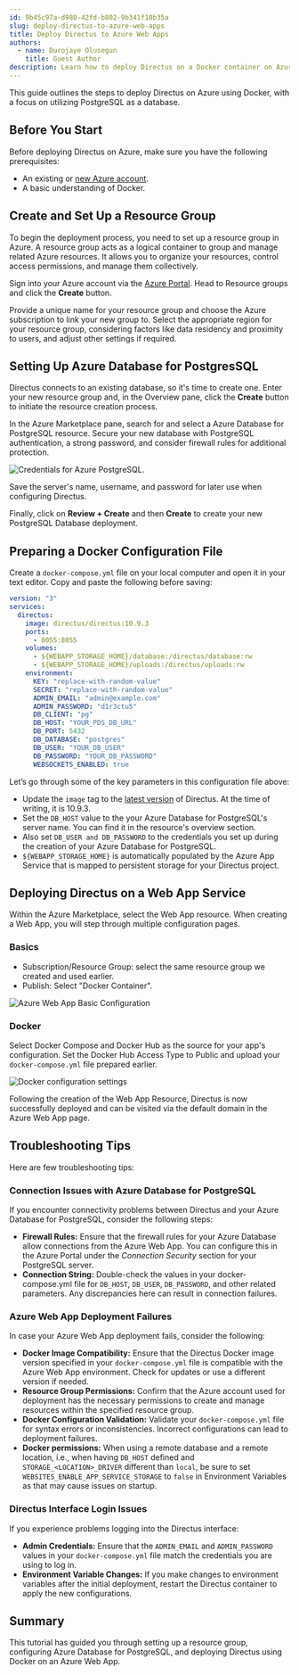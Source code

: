 ```yaml
---
id: 9b45c97a-d980-42fd-b802-9b341f10b35a
slug: deploy-directus-to-azure-web-apps
title: Deploy Directus to Azure Web Apps
authors:
  - name: Durojaye Olusegun
    title: Guest Author
description: Learn how to deploy Directus on a Docker container on Azure.
---
```

This guide outlines the steps to deploy Directus on Azure using Docker, with a focus on utilizing PostgreSQL as a database.

## Before You Start

Before deploying Directus on Azure, make sure you have the following prerequisites:

- An existing or [new Azure account](https://go.microsoft.com).
- A basic understanding of Docker.

## Create and Set Up a Resource Group

To begin the deployment process, you need to set up a resource group in Azure. A resource group acts as a logical container to group and manage related Azure resources. It allows you to organize your resources, control access permissions, and manage them collectively.

Sign into your Azure account via the [Azure Portal](https://portal.azure.com/). Head to Resource groups and click the **Create** button.

Provide a unique name for your resource group and choose the Azure subscription to link your new group to. Select the appropriate region for your resource group, considering factors like data residency and proximity to users, and adjust other settings if required.

## Setting Up Azure Database for PostgresSQL

Directus connects to an existing database, so it's time to create one. Enter your new resource group and, in the Overview pane, click the **Create** button to initiate the resource creation process.

In the Azure Marketplace pane, search for and select a Azure Database for PostgreSQL resource. Secure your new database with PostgreSQL authentication, a strong password, and consider firewall rules for additional protection.

![Credentials for Azure PostgreSQL.](https://product-team.directus.app/assets/462fae47-6e45-4d5f-8a59-b70003b566b6.webp)

Save the server's name, username, and password for later use when configuring Directus.

Finally, click on **Review + Create** and then **Create** to create your new PostgreSQL Database deployment.

## Preparing a Docker Configuration File

Create a `docker-compose.yml` file on your local computer and open it in your text editor. Copy and paste the following before saving:

```yml
version: "3"
services:
  directus:
    image: directus/directus:10.9.3
    ports:
      - 8055:8055
    volumes:
      - ${WEBAPP_STORAGE_HOME}/database:/directus/database:rw
      - ${WEBAPP_STORAGE_HOME}/uploads:/directus/uploads:rw
    environment:
      KEY: "replace-with-random-value"
      SECRET: "replace-with-random-value"
      ADMIN_EMAIL: "admin@example.com"
      ADMIN_PASSWORD: "d1r3ctu5"
      DB_CLIENT: "pg"
      DB_HOST: "YOUR_PDS_DB_URL"
      DB_PORT: 5432
      DB_DATABASE: "postgres"
      DB_USER: "YOUR_DB_USER"
      DB_PASSWORD: "YOUR_DB_PASSWORD"
      WEBSOCKETS_ENABLED: true
```

Let’s go through some of the key parameters in this configuration file above:

- Update the `image` tag to the [latest version](https://github.com/directus/directus/releases) of Directus. At the time of writing, it is 10.9.3.
- Set the `DB_HOST` value to the your Azure Database for PostgreSQL's server name. You can find it in the resource's overview section.
- Also set `DB_USER and DB_PASSWORD` to the credentials you set up during the creation of your Azure Database for PostgreSQL.
- `${WEBAPP_STORAGE_HOME}` is automatically populated by the Azure App Service that is mapped to persistent storage for your Directus project.

## Deploying Directus on a Web App Service

Within the Azure Marketplace, select the Web App resource. When creating a Web App, you will step through multiple configuration pages.

### Basics

- Subscription/Resource Group: select the same resource group we created and used earlier.
- Publish: Select "Docker Container".

![Azure Web App Basic Configuration](https://product-team.directus.app/assets/35c156ce-4a44-408f-a698-7d6fe14c1015.webp)

### Docker

Select Docker Compose and Docker Hub as the source for your app's configuration. Set the Docker Hub Access Type to Public and upload your `docker-compose.yml` file prepared earlier.

![Docker configuration settings](https://product-team.directus.app/assets/100acd23-a234-48b0-8b08-b2dc1cc58ee1.webp)

Following the creation of the Web App Resource, Directus is now successfully deployed and can be visited via the default domain in the Azure Web App page.

## Troubleshooting Tips

Here are few troubleshooting tips:

### Connection Issues with Azure Database for PostgreSQL

If you encounter connectivity problems between Directus and your Azure Database for PostgreSQL, consider the following steps:

- **Firewall Rules:** Ensure that the firewall rules for your Azure Database allow connections from the Azure Web App. You can configure this in the Azure Portal under the *Connection Security* section for your PostgreSQL server.
- **Connection String:** Double-check the values in your docker-compose.yml file for `DB_HOST`, `DB_USER`, `DB_PASSWORD`, and other related parameters. Any discrepancies here can result in connection failures.

### Azure Web App Deployment Failures

In case your Azure Web App deployment fails, consider the following:

- **Docker Image Compatibility:** Ensure that the Directus Docker image version specified in your `docker-compose.yml` file is compatible with the Azure Web App environment. Check for updates or use a different version if needed.
- **Resource Group Permissions:** Confirm that the Azure account used for deployment has the necessary permissions to create and manage resources within the specified resource group.
- **Docker Configuration Validation:** Validate your `docker-compose.yml` file for syntax errors or inconsistencies. Incorrect configurations can lead to deployment failures.
- **Docker permissions:** When using a remote database and a remote location, i.e., when having `DB_HOST` defined and `STORAGE_<LOCATION>_DRIVER` different than `local`, be sure to set `WEBSITES_ENABLE_APP_SERVICE_STORAGE` to `false`  in Environment Variables as that may cause issues on startup.

### Directus Interface Login Issues

If you experience problems logging into the Directus interface:

- **Admin Credentials:** Ensure that the `ADMIN_EMAIL` and `ADMIN_PASSWORD` values in your `docker-compose.yml` file match the credentials you are using to log in.
- **Environment Variable Changes:** If you make changes to environment variables after the initial deployment, restart the Directus container to apply the new configurations.

## Summary

This tutorial has guided you through setting up a resource group, configuring Azure Database for PostgreSQL, and deploying Directus using Docker on an Azure Web App.
